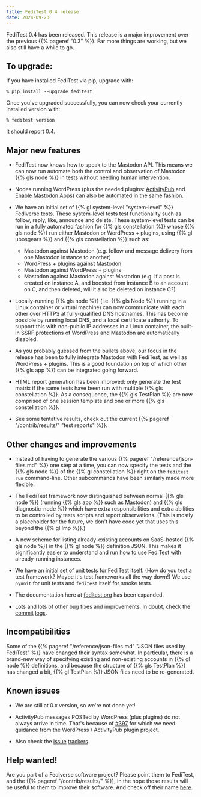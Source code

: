 ```yaml
---
title: FediTest 0.4 release
date: 2024-09-23
---
```


FediTest 0.4 has been released. This release is a major improvement over the previous
{{% pageref "0.3" %}}. Far more things are working, but we also still have a while to
go.

## To upgrade:

If you have installed FediTest via pip, upgrade with:

```
% pip install --upgrade feditest
```

Once you've upgraded successfully, you can now check your currently installed version with:

```
% feditest version
```

It should report 0.4.

## Major new features

* FediTest now knows how to speak to the Mastodon API. This means we can now run
  automate both the control and observation of Mastodon {{% gls node %}} in tests
  without needing human intervention.

* Nodes running WordPress (plus the needed plugins:
  [ActivityPub](https://wordpress.org/plugins/activitypub/) and
  [Enable Mastodon Apps](https://wordpress.org/plugins/enable-mastodon-apps/)) can also
  be automated in the same fashion.

* We have an initial set of {{% gl system-level "system-level" %}} Fediverse tests. These
  system-level tests test functionality such as follow, reply, like, announce and delete.
  These system-level tests can be run in a fully automated fashion for {{% gls constellation %}}
  whose {{% gls node %}} run either Mastodon or WordPress + plugins, using
  {{% gl ubosgears %}} and
  {{% gls constellation %}} such as:

  * Mastodon against Mastodon (e.g. follow and message delivery from one Mastodon instance
    to another)
  * WordPress + plugins against Mastodon
  * Mastodon against WordPress + plugins
  * Mastodon against Mastodon against Mastodon (e.g. if a post is created on instance A,
    and boosted from instance B to an account on C, and then deleted, will it also be
    deleted on instance C?)

* Locally-running {{% gls node %}} (i.e. {{% gls Node %}} running in a Linux container or
  virtual machine) can now communicate with each other over HTTPS at
  fully-qualified DNS hostnames. This has become possible by running local DNS, and
  a local certificate authority. To support this with non-public IP addresses in a
  Linux container, the built-in SSRF protections of WordPress and Mastodon are automatically
  disabled.

* As you probably guessed from the bullets above, our focus in the release has been to fully
  integrate Mastodon with FediTest, as well as WordPress + plugins. This is a good
  foundation on top of which other {{% gls app %}} can be integrated going forward.

* HTML report generation has been improved: only generate the test matrix if the same tests
  have been run with multiple {{% gls constellation %}}. As a consequence, the
  {{% gls TestPlan %}} are now comprised of one session template and one or more
  {{% gls constellation %}}.

* See some tentative results, check out the current
  {{% pageref "/contrib/results/" "test reports" %}}.

## Other changes and improvements

* Instead of having to generate the various {{% pageref "/reference/json-files.md" %}} one
  step at a time, you can now specify the tests and the {{% gls node %}} of the
  {{% gl constellation %}} right on the `feditest run` command-line. Other subcommands
  have been similarly made more flexible.

* The FediTest framework now distinguished between normal {{% gls node %}}
  (running {{% gls app %}} such as Mastodon) and {{% gls diagnostic-node %}} which have
  extra responsibilities and  extra abilities to be controlled by tests scripts and report
  observations. (This is mostly a placeholder for the future, we don't have code yet
  that uses this beyond the {{% gl Imp %}}.)

* A new scheme for listing already-existing accounts on SaaS-hosted {{% gls node %}} in
  the {{% gl node %}} definition JSON. This makes it significantly easier to understand
  and run how to use FediTest with already-running instances.

* We have an initial set of unit tests for FediTest itself. (How do you test a test
  framework? Maybe it's test frameworks all the way down!) We use `pyunit` for unit
  tests and `feditest` itself for smoke tests.

* The documentation here at [feditest.org](https://feditest.org) has been expanded.

* Lots and lots of other bug fixes and improvements. In doubt, check the
  [commit](https://github.com/fediverse-devnet/feditest/commits/develop/)
  [logs](https://github.com/fediverse-devnet/feditest-tests-fediverse/commits/develop/).

## Incompatibilities

Some of the {{% pageref "/reference/json-files.md" "JSON files used by FediTest" %}} have
changed their syntax somewhat. In particular, there is a brand-new way of specifying
existing and non-existing accounts in {{% gl node %}} definitions, and because the
structure of {{% gls TestPlan %}} has changed a bit, {{% gl TestPlan %}} JSON files
need to be re-generated.


## Known issues

* We are still at 0.x version, so we're not done yet!

* ActivityPub messages POSTed by WordPress (plus plugins) do not always arrive in time.
  That's because of [#397](https://github.com/fediverse-devnet/feditest/issues/397) for
  which we need guidance from the WordPress / ActivityPub plugin project.

* Also check the [issue](https://github.com/fediverse-devnet/feditest/issues)
  [trackers](https://github.com/fediverse-devnet/feditest-tests-fediverse/issues).

## Help wanted!

Are you part of a Fediverse software project? Please point them to FediTest, and the
{{% pageref "/contrib/results/" %}}, in the hope those results will be useful to them to
improve their software. And check off their name
[here](https://github.com/fediverse-devnet/feditest.org/issues/15).
